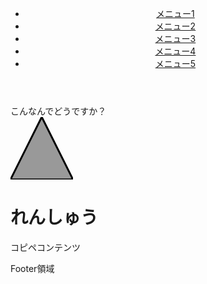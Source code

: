 <html lang="ja">
<head>
<link href="style.css" rel="style.css">
<header>
  <nav id="global-nav">
    <ul>
      <li><a href="#">メニュー1</a></li>
      <li><a href="#">メニュー2</a></li>
      <li><a href="#">メニュー3</a></li>
      <li><a href="#">メニュー4</a></li>
      <li><a href="#">メニュー5</a></li>
    </ul>
  </nav>
</header>
  <meta charset="UTF-8">
  <title>HTML </title>
<path id="textpath"
d="m 20 60 c 40,20 260,20 280,60"
stroke="block" fill="none"/>
<text font-size="20" dy="#textpath">
<textpath xlink:href="#textpath">
こんなんでどうですか？
</textpath>
</text>
  <link rel="stylesheet" href="style.css">
  <script type="text/javascript" src="sample.js"></script>
</head>
<body>
  <div class="header"><svg width="100" height="100">
    <path d="M50 0 L0 100 L100 100 Z" style="fill:#999;stroke:black;stroke-width:3"></path>
</svg>
</div>
  <div class="main">
    <h1>れんしゅう</h1>
    <p>コピペコンテンツ</p>
      </div>
  <div class="footer">
    <span>Footer領域</span>
      </div>
</body>
</html>


